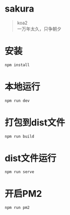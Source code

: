 # sakura
> koa2  
> 一万年太久，只争朝夕
> 
# 安装
```javascript
npm install
```
# 本地运行
```javascript
npm run dev
```
# 打包到dist文件
```javascript
npm run build
```
# dist文件运行
```javascript
npm run serve
```
# 开启PM2
```javascript
npm run pm2
```

